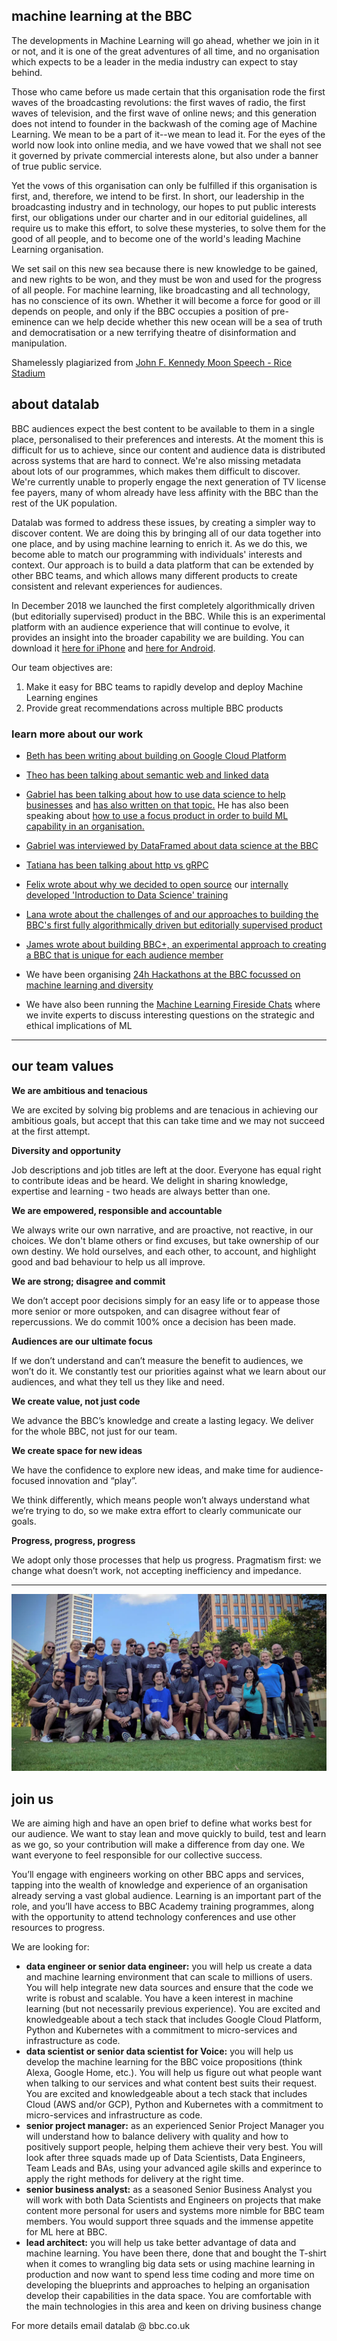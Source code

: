 ## machine learning at the BBC
The developments in Machine Learning will go ahead, whether we join in it or not, and it is one of the great adventures of all time, and no organisation which expects to be a leader in the media industry can expect to stay behind.

Those who came before us made certain that this organisation rode the first waves of the broadcasting revolutions: the first waves of radio, the first waves of television, and the first wave of online news; and this generation does not intend to founder in the backwash of the coming age of Machine Learning. We mean to be a part of it--we mean to lead it. For the eyes of the world now look into online media, and we have vowed that we shall not see it governed by private commercial interests alone, but also under a banner of true public service. 

Yet the vows of this organisation can only be fulfilled if this organisation is first, and, therefore, we intend to be first. In short, our leadership in the broadcasting industry and in technology, our hopes to put public interests first, our obligations under our charter and in our editorial guidelines, all require us to make this effort, to solve these mysteries, to solve them for the good of all people, and to become one of the world's leading Machine Learning organisation.

We set sail on this new sea because there is new knowledge to be gained, and new rights to be won, and they must be won and used for the progress of all people. For machine learning, like broadcasting and all technology, has no conscience of its own. Whether it will become a force for good or ill depends on people, and only if the BBC occupies a position of pre-eminence can we help decide whether this new ocean will be a sea of truth and democratisation or a new terrifying theatre of disinformation and manipulation. 

Shamelessly plagiarized from [John F. Kennedy Moon Speech - Rice Stadium](https://er.jsc.nasa.gov/seh/ricetalk.htm) 

## about datalab

BBC audiences expect the best content to be available to them in a single place, personalised to their preferences and interests. At the moment this is difficult for us to achieve, since our content and audience data is distributed across systems that are hard to connect. We're also missing metadata about lots of our programmes, which makes them difficult to discover. We're currently unable to properly engage the next generation of TV license fee payers, many of whom already have less affinity with the BBC than the rest of the UK population.

Datalab was formed to address these issues, by creating a simpler way to discover content. We are doing this by bringing all of our data together into one place, and by using machine learning to enrich it. As we do this, we become able to match our programming with individuals' interests and context. Our approach is to build a data platform that can be extended by other BBC teams, and which allows many different products to create consistent and relevant experiences for audiences. 

In December 2018 we launched the first completely algorithmically driven (but editorially supervised) product in the BBC. While this is an experimental platform with an audience experience that will continue to evolve, it provides an insight into the broader capability we are building. You can download it [here for iPhone](https://itunes.apple.com/gb/app/bbc/id1110317391) and [here for Android](https://play.google.com/store/apps/details?id=uk.co.bbc.bbc_plus&hl=en_US). 

Our team objectives are:

1. Make it easy for BBC teams to rapidly develop and deploy Machine Learning engines
2. Provide great recommendations across multiple BBC products


### learn more about our work

- [Beth has been writing about building on Google Cloud Platform](https://medium.com/@betandr/how-we-deliver-with-gcp-at-the-bbc-1c9812acf3a1)  

- [Theo has been talking about semantic web and linked data](https://www.youtube.com/watch?v=fz3YEX8NgtI)

- [Gabriel has been talking about how to use data science to help businesses](https://www.london.edu/faculty-and-research/lbsr/iie-podcast-how-data-science-can-boost-business) and [has also written on that topic.](https://www.london.edu/faculty-and-research/lbsr/making-big-data-deliver) He has also been speaking about [how to use a focus product in order to build ML capability in an organisation.](https://www.youtube.com/watch?v=dmlgc534SpE)

- [Gabriel was interviewed by DataFramed about data science at the BBC](https://www.datacamp.com/community/podcast/data-science-bbc)

- [Tatiana has been talking about http vs gRPC](https://www.youtube.com/watch?v=-weU0Zy4Yd8)

- [Felix wrote about why we decided to open source](https://medium.com/bbc-design-engineering/data-science-and-machine-learning-course-3f00629212b7) our [internally developed 'Introduction to Data Science' training](https://github.com/bbc/datalab-ml-training)

- [Lana wrote about the challenges of and our approaches to building the BBC's first fully algorithmically driven but editorially supervised product](http://www.bbc.co.uk/blogs/internet/entries/a26a25af-4012-4f00-9fe9-2cc639a76340)

- [James wrote about building BBC+, an experimental approach to creating a BBC that is unique for each audience member](http://www.bbc.co.uk/blogs/internet/entries/82cd8d1e-2f23-4eff-8f34-0ef38ca8854c)

- We have been organising [24h Hackathons at the BBC focussed on machine learning and diversity](https://www.dropbox.com/s/90wg5y14brcohev/HACKATHON_EXTERNAL.mov?dl=0)

- We have also been running the [Machine Learning Fireside Chats](https://www.meetup.com/Machine-learning-Fireside-Talks/) where we invite experts to discuss interesting questions on the strategic and ethical implications of ML

---

## our team values

**We are ambitious and tenacious**

We are excited by solving big problems and are tenacious in achieving our ambitious goals, but accept that this can take time and we may not succeed at the first attempt. 

**Diversity and opportunity**

Job descriptions and job titles are left at the door.  Everyone has equal right to contribute ideas and be heard.  We delight in sharing knowledge, expertise and learning - two heads are always better than one.

**We are empowered, responsible and accountable**

We always write our own narrative, and are proactive, not reactive, in our choices.  We don't blame others or find excuses, but take ownership of our own destiny.  We hold ourselves, and each other, to account, and highlight good and bad behaviour to help us all improve.

**We are strong; disagree and commit**

We don’t accept poor decisions simply for an easy life or to appease those more senior or more outspoken, and can disagree without fear of repercussions. We do commit 100% once a decision has been made. 

**Audiences are our ultimate focus**

If we don’t understand and can’t measure the benefit to audiences, we won’t do it.  We constantly test our priorities against what we learn about our audiences, and what they tell us they like and need. 

**We create value, not just code**

We advance the BBC’s knowledge and create a lasting legacy.  We deliver for the whole BBC, not just for our team. 

**We create space for new ideas**

We have the confidence to explore new ideas, and make time for audience-focused innovation and “play”.  

We think differently, which means people won’t always understand what we’re trying to do, so we make extra effort to clearly communicate our goals. 

**Progress, progress, progress**

We adopt only those processes that help us progress.  Pragmatism first: we change what doesn’t work, not accepting inefficiency and impedance.  

---

![Datalab team](team.jpg)

## join us

We are aiming high and have an open brief to define what works best for our audience. We want to stay lean and move quickly to build, test and learn as we go, so your contribution will make a difference from day one. We want everyone to feel responsible for our collective success.

You’ll engage with engineers working on other BBC apps and services, tapping into the wealth of knowledge and experience of an organisation already serving a vast global audience. Learning is an important part of the role, and you’ll have access to BBC Academy training programmes, along with the opportunity to attend technology conferences and use other resources to progress.

We are looking for: 
- **data engineer or senior data engineer:** you will help us create a data and machine learning environment that can scale to millions of users. You will help integrate new data sources and ensure that the code we write is robust and scalable. You have a keen interest in machine learning (but not necessarily previous experience). You are excited and knowledgeable about a tech stack that includes Google Cloud Platform, Python and Kubernetes with a commitment to micro-services and infrastructure as code.
- **data scientist or senior data scientist for Voice:** you will help us develop the machine learning for the BBC voice propositions (think Alexa, Google Home, etc.). You will help us figure out what people want when talking to our services and what content best suits their request. You are excited and knowledgeable about a tech stack that includes Cloud (AWS and/or GCP), Python and Kubernetes with a commitment to micro-services and infrastructure as code. 
- **senior project manager:** as an experienced Senior Project Manager you will understand how to balance delivery with quality and how to positively support people, helping them achieve their very best. You will look after three squads made up of Data Scientists, Data Engineers, Team Leads and BAs, using your advanced agile skills and experince to apply the right methods for delivery at the right time. 
- **senior business analyst:** as a seasoned Senior Business Analyst you will work with both Data Scientists and Engineers on projects that make content more personal for users and systems more nimble for BBC team members.  You would support three squads and the immense appetite for ML here at BBC.
- **lead architect:** you will help us take better advantage of data and machine learning. You have been there, done that and bought the T-shirt when it comes to wrangling big data sets or using machine learning in production and now want to spend less time coding and more time on developing the blueprints and approaches to helping an organisation develop their capabilities in the data space. You are comfortable with the main technologies in this area and keen on driving business change

For more details email datalab @ bbc.co.uk
